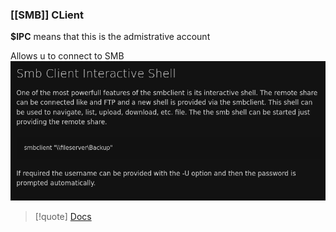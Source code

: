 ### [[SMB]] CLient

**$IPC**  means  that this is the admistrative account 

Allows u to connect to SMB 
![Pasted_image_20240229202606.png](/static/Pasted_image_20240229202606.png)
>[!quote]  [Docs](https://linuxtect.com/linux-smbclient-command-tutorial/)

